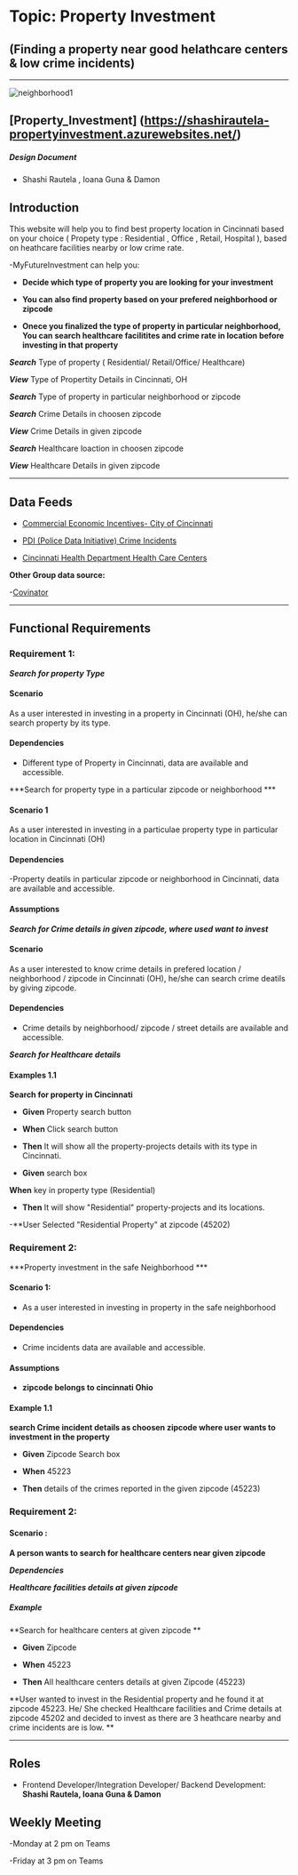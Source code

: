 # Topic: Property Investment
## (Finding a property near good helathcare centers & low crime incidents)
---

![neighborhood1](https://user-images.githubusercontent.com/47906013/111054373-31003980-843a-11eb-8a5f-7c090de88f7c.jpg)


[Property_Investment] (https://shashirautela-propertyinvestment.azurewebsites.net/)
-------

##### Design Document

- Shashi Rautela , Ioana Guna & Damon

## Introduction

This website will help you to find best property location in Cincinnati based on your choice ( Propety type : Residential , Office , Retail, Hospital ), based on heathcare facilities nearby or low crime rate.   

-MyFutureInvestment can help you:

-	**Decide which type of property you are looking for your investment**

- **You can also find property based on your prefered neighborhood or zipcode**

-	**Onece you finalized the type of property in particular neighborhood, You can search healthcare facilitites and crime rate in location before investing in that property**


***Search***  Type of property ( Residential/ Retail/Office/ Healthcare)

***View***  Type of Propertity Details in Cincinnati, OH

***Search***  Type of property in particular neighborhood or zipcode

***Search***   Crime Details in choosen zipcode

***View***  Crime Details in given zipcode

***Search***  Healthcare loaction in choosen zipcode

***View***  Healthcare Details in given zipcode

________________________________________
## Data Feeds

- [Commercial Economic Incentives- City of Cincinnati](https://data.cincinnati-oh.gov/Growing-Economic-Opportunities/Commercial-Economic-Incentives-City-of-Cincinnati/m76i-p5p9)

- [PDI (Police Data Initiative) Crime Incidents](https://data.cincinnati-oh.gov/Safety/PDI-Police-Data-Initiative-Crime-Incidents/k59e-2pvf)

- [Cincinnati Health Department Health Care Centers](https://data.cincinnati-oh.gov/Thriving-Neighborhoods/Cincinnati-Health-Department-Health-Care-Centers/v8yh-wpss)


**Other Group data source:**

-[Covinator](https://shashirautela-propertyinvestment.azurewebsites.net/CovidVaccine)
________________________________________

## Functional Requirements

### Requirement 1: 

***Search for property Type***

#### Scenario

As a user interested in investing in a  property  in Cincinnati (OH), he/she can search property by its type.
#### Dependencies

- Different type of Property in Cincinnati,  data are available and accessible.


***Search for property type  in a particular zipcode or neighborhood ***

#### Scenario 1

As a user interested in investing in a  particulae property type in particular location  in Cincinnati (OH)

#### Dependencies

-Property deatils in particular zipcode or neighborhood in Cincinnati,  data are available and accessible.

#### Assumptions

***Search for Crime details in given zipcode, where used want to invest***

#### Scenario

As a user interested to know crime details in prefered location / neighborhood /  zipcode in Cincinnati (OH), he/she can search crime deatils by giving zipcode.

#### Dependencies

- Crime details by neighborhood/ zipcode / street details are available and accessible.

***Search for Healthcare details***

#### Examples 1.1 

**Search for property in Cincinnati**

- **Given**  Property search button

- **When**  Click search button

- **Then**  It will show all the property-projects details with its type in Cincinnati.

- **Given**  search box

 **When**  key in property type  (Residential)

- **Then**  It will show "Residential" property-projects and its locations.

-**User Selected "Residential Property" at zipcode (45202)

### Requirement 2: 

***Property investment in the safe Neighborhood ***

#### Scenario 1:

- As a user interested in investing in property in the safe neighborhood

#### Dependencies

- Crime incidents data are available and accessible.

#### Assumptions

- **zipcode belongs to cincinnati Ohio**

####  Example 1.1  

**search Crime incident details as choosen zipcode where user wants to investment in the  property**
 
- **Given**  Zipcode Search box

- **When**  45223

-  **Then**  details of the crimes reported in the given zipcode (45223)

### Requirement 2: 

#### Scenario :

**A person wants to search for healthcare centers near given zipcode**

***Dependencies***

***Healthcare facilities details at given zipcode***

##### Example

**Search for healthcare centers at given zipcode **

- **Given**   Zipcode

- **When** 	 45223

- **Then**  All healthcare centers  details at given Zipcode (45223)


**User wanted to invest in the Residential property and he found it at zipcode 45223.  He/ She checked Healthcare facilities and Crime details at zipcode 45202 and decided to 
invest as there are 3 heathcare nearby and crime incidents are  is low. **
________________________________________

## Roles

- Frontend Developer/Integration Developer/ Backend Development: **Shashi Rautela, Ioana Guna & Damon**

## Weekly Meeting 

-Monday at 2 pm on Teams

-Friday at 3 pm on Teams


